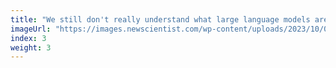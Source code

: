```yaml
---
title: "We still don't really understand what large language models are"
imageUrl: "https://images.newscientist.com/wp-content/uploads/2023/10/03105309/SEI_173874643.jpg?width=600"
index: 3
weight: 3
---
```

